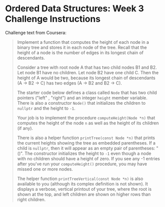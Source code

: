 # Ordered Data Structures: Week 3 Challenge Instructions

Challenge text from Coursera:

> Implement a function that computes the height of each node in a binary tree and stores it in each node of the tree. Recall that the height of a node is the number of edges in its longest chain of descendants.
> 
> Consider a tree with root node A that has two child nodes B1 and B2. Let node B1 have no children. Let node B2 have one child C. Then the height of A would be two, because its longest chain of descendants (A -> B2 -> C) has two edges (A -> B2 and B2 -> C).
>
> The starter code below defines a class called `Node` that has two child pointers ("left" , "right") and an integer `height` member variable. There is also a constructor `Node()` that initializes the children to `nullptr` and the height to `-1`.
>
> Your job is to implement the procedure `computeHeight(Node *n)` that computes the height of the node `n` as well as the height of its children (if any).
>
> There is also a helper function `printTree(const Node *n)` that prints the current heights showing the tree as embedded parentheses. If a child is `nullptr`, then it will appear as an empty pair of parentheses: "()". The constructor initializes the height to `-1` even though a node with no children should have a height of zero. If you see any -1 entries after you've run your `computeHeight()` procedure, you may have missed one or more nodes.
>
> The helper function `printTreeVertical(const Node *n)` is also available to you (although its complex definition is not shown). It displays a verbose, vertical printout of your tree, where the root is shown at the top, and left children are shown on higher rows than right children.